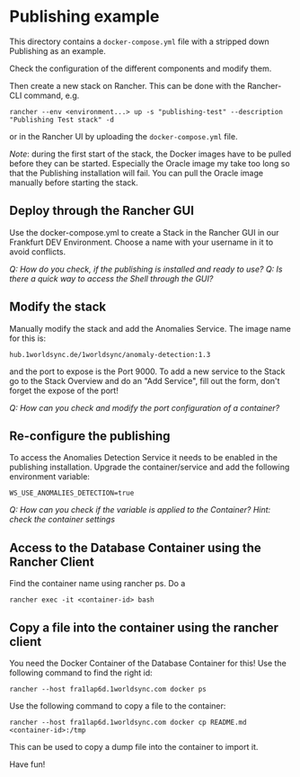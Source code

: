# Publishing example

This directory contains a `docker-compose.yml` file with a stripped down Publishing as an example.

Check the configuration of the different components and modify them.

Then create a new stack on Rancher. This can be done with the Rancher-CLI command, e.g.

    rancher --env <environment...> up -s "publishing-test" --description "Publishing Test stack" -d

or in the Rancher UI by uploading the `docker-compose.yml` file.

*Note*: during the first start of the stack, the Docker images have to be pulled before they can be started. Especially the Oracle image my take too long so that the Publishing installation will fail. You can pull the Oracle image manually before starting the stack.

## Deploy through the Rancher GUI

Use the docker-compose.yml to create a Stack in the Rancher GUI in our Frankfurt DEV Environment. Choose a name with your username in it to avoid conflicts.

*Q: How do you check, if the publishing is installed and ready to use?*
*Q: Is there a quick way to access the Shell through the GUI?*

## Modify the stack

Manually modify the stack and add the Anomalies Service. The image name for this is:

    hub.1worldsync.de/1worldsync/anomaly-detection:1.3

and the port to expose is the Port 9000. To add a new service to the Stack go to the Stack Overview and do an "Add Service", fill out the form, don't forget the expose of the port!

*Q: How can you check and modify the port configuration of a container?*

## Re-configure the publishing

To access the Anomalies Detection Service it needs to be enabled in the publishing installation. Upgrade the container/service and add the following environment variable:

    WS_USE_ANOMALIES_DETECTION=true

*Q: How can you check if the variable is applied to the Container? Hint: check the container settings*

## Access to the Database Container using the Rancher Client

Find the container name using rancher ps. Do a 

    rancher exec -it <container-id> bash

## Copy a file into the container using the rancher client

You need the Docker Container of the Database Container for this! Use the following command to find the right id:

    rancher --host fra1lap6d.1worldsync.com docker ps

Use the following command to copy a file to the container:

    rancher --host fra1lap6d.1worldsync.com docker cp README.md <container-id>:/tmp

This can be used to copy a dump file into the container to import it.


Have fun!
